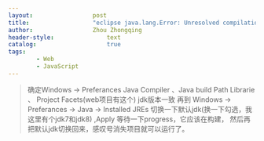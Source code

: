 ```yaml
---
layout:					post
title:					"eclipse java.lang.Error: Unresolved compilation problem并且项目依赖一堆感叹号"
author:					Zhou Zhongqing
header-style:				text
catalog:					true
tags:
		- Web
		- JavaScript
---
```

>确定Windows -> Preferances  Java Compiler  、Java build Path Librarie 、 Project Facets(web项目有这个)  jdk版本一致
	再到 Windows -> Preferances -> Java -> Installed JREs 切换一下默认jdk(换一下勾选，我这里有个jdk7和jdk8) ,Apply 等待一下progress，它应该在构建， 然后再把默认jdk切换回来，感叹号消失项目就可以运行了。